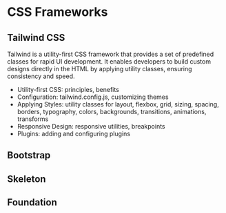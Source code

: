 # CSS Frameworks

## Tailwind CSS

Tailwind is a utility-first CSS framework that provides a set of predefined classes
for rapid UI development. It enables developers to build custom designs directly in
the HTML by applying utility classes, ensuring consistency and speed.

- Utility-first CSS principles, benefits
- Configuration: tailwind.config.js, customizing themes
- Applying Styles: utility classes for layout, flexbox, grid, sizing, spacing, borders, typography, colors, backgrounds, transitions, animations, transforms
- Responsive Design: responsive utilities, breakpoints
- Plugins: adding and configuring plugins

## Bootstrap

## Skeleton

## Foundation

